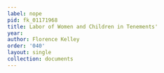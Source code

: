 ```yaml
---
label: nope
pid: fk_01171968
title: Labor of Women and Children in Tenements'
year: 
author: Florence Kelley
order: '040'
layout: single
collection: documents
---
```


